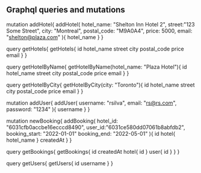 ## Graphql queries and mutations

mutation addHotel{
  addHotel(
    hotel_name: "Shelton Inn Hotel 2", 
    street:"123 Some Street", 
    city: "Montreal",
  	postal_code: "M9A0A4",
    price: 5000,
    email: "shelton@plaza.com"
  ){
    hotel_name
  }
}

query getHotels{
  getHotels{
    id
    hotel_name
    street
    city
    postal_code
    price
    email
  }
}

query getHotelByName{
  getHotelByName(hotel_name: "Plaza Hotel"){
    id
    hotel_name
    street
    city
    postal_code
    price
    email
  }
}

query getHotelByCity{
  getHotelByCity(city: "Toronto"){
    id
    hotel_name
    street
    city
    postal_code
    price
    email
  }
}

mutation addUser{
  addUser(
    username: "rsilva",
    email: "rs@rs.com",
    password: "1234"
  ){
    username
  }
}

mutation newBooking{
  addBooking(
    hotel_id: "6031cfb0accbe16ecccd8490",
    user_id:"6031ce580dd07061b8abfdb2",
    booking_start: "2022-01-01"
    booking_end: "2022-05-01"
  ){
    id
    hotel{
      hotel_name
    }
    createdAt
  }
}

query getBookings{
  getBookings{
    id
    createdAt
    hotel{
      id
    }
    user{
      id
    }
  }
}

query getUsers{
  getUsers{
    id
    username
  }
}
